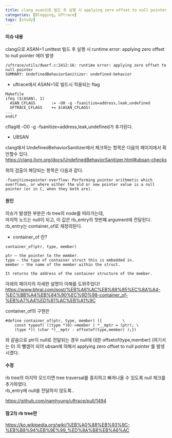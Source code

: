 ```yaml
---
title: clang asan으로 빌드 후 실행 시 applying zero offset to null pointer 에러 발생건
categories: [Blogging, Uftrace]
tags: [study]
---
```

#### 이슈 내용

clang으로 ASAN=1 unittest 빌드 후 실행 시 runtime error: applying zero offset to null pointer 에러 발생  
```
/uftrace/utils/dwarf.c:2412:16: runtime error: applying zero offset to null pointer
SUMMARY: UndefinedBehaviorSanitizer: undefined-behavior
```

- uftrace에서 ASAN=1로 빌드시 적용되는 flag

 
```
Makefile 
ifeq ($(ASAN), 1)
  ASAN_CFLAGS       := -O0 -g -fsanitize=address,leak,undefined
  UFTRACE_CFLAGS    += $(ASAN_CFLAGS)
...
endif
```
cflag에 -O0 -g -fsanitize=address,leak,undefined가 추가된다.


- UBSAN  

clang에서 UndefinedBehaviorSanitizer에서 체크하는 항목은 다음의 페이지에서 확인할수 있다.
<https://clang.llvm.org/docs/UndefinedBehaviorSanitizer.html#ubsan-checks>


위의 검출이 해당되는 항목은 다음과 같다.    
```
-fsanitize=pointer-overflow: Performing pointer arithmetic which overflows, or where either the old or new pointer value is a null pointer (or in C, when they both are).
```


#### 원인

이슈가 발생한 부분은 rb tree의 node를 따라가는데,   
마지막 노드는 null이 되고, 이 값은 rb_entry의 첫번째 argument에 전달된다. 
rb_entry는 container_of로 재정의된다.

- container_of 란?  

```
container_of(ptr, type, member)

ptr – the pointer to the member.
type – the type of container struct this is embedded in.
member – the name of the member within the struct.

It returns the address of the container structure of the member.
```

아래의 페이지의 자세한 설명이 이해를 도와주었다!
<https://www.bhral.com/post/%EB%A6%AC%EB%88%85%EC%8A%A4-%EC%BB%A4%EB%84%90%EC%9D%98-container_of-%EB%A7%A4%ED%81%AC%EB%A1%9C>


container_of의 구현은

```
#define container_of(ptr, type, member) ({         \
    const typeof( ((type *)0)->member ) *__mptr = (ptr); \
    (type *)( (char *)__mptr - offsetof(type,member) );})
```

와 같음으로 
ptr이 null로 전달되는 경우 null에 대한 offsetof(type,member) (여기서는 0) 의 뺄셈이 되어 ubsan에 의해서
applying zero offset to null pointer 를 발생시켰다.

#### 수정
rb tree의 마지막 모드이면 tree traversal를 중지하고 빠져나올 수 있도록 null 체크를 추가하였다.  
rb_entry에 null을 전달하지 않도록..

<https://github.com/namhyung/uftrace/pull/1494>


#### 참고1) rb tree란
https://ko.wikipedia.org/wiki/%EB%A0%88%EB%93%9C-%EB%B8%94%EB%9E%99_%ED%8A%B8%EB%A6%AC




